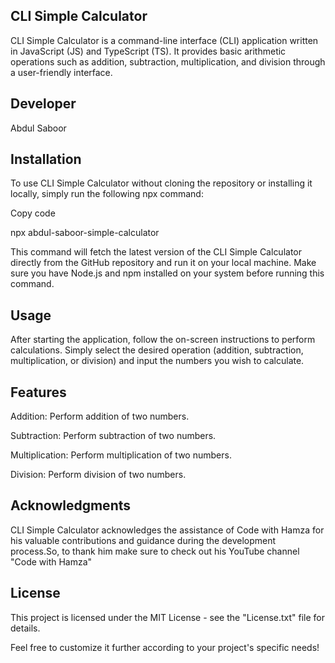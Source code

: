 ## CLI Simple Calculator
CLI Simple Calculator is a command-line interface (CLI) application written in JavaScript (JS) and TypeScript (TS). It provides basic arithmetic operations such as addition, subtraction, multiplication, and division through a user-friendly interface.

## Developer
Abdul Saboor

## Installation

To use CLI Simple Calculator without cloning the repository or installing it locally, simply run the following npx command:

Copy code

npx abdul-saboor-simple-calculator

This command will fetch the latest version of the CLI Simple Calculator directly from the GitHub repository and run it on your local machine. Make sure you have Node.js and npm installed on your system before running this command.

## Usage
After starting the application, follow the on-screen instructions to perform calculations. Simply select the desired operation (addition, subtraction, multiplication, or division) and input the numbers you wish to calculate.


## Features

Addition: Perform addition of two numbers.

Subtraction: Perform subtraction of two numbers.

Multiplication: Perform multiplication of two numbers.

Division: Perform division of two numbers.

## Acknowledgments
CLI Simple Calculator acknowledges the assistance of Code with Hamza for his valuable contributions and guidance during the development process.So, to thank him make sure to check out his YouTube channel "Code with Hamza"

## License

This project is licensed under the MIT License - see the "License.txt" file for details.

Feel free to customize it further according to your project's specific needs!
